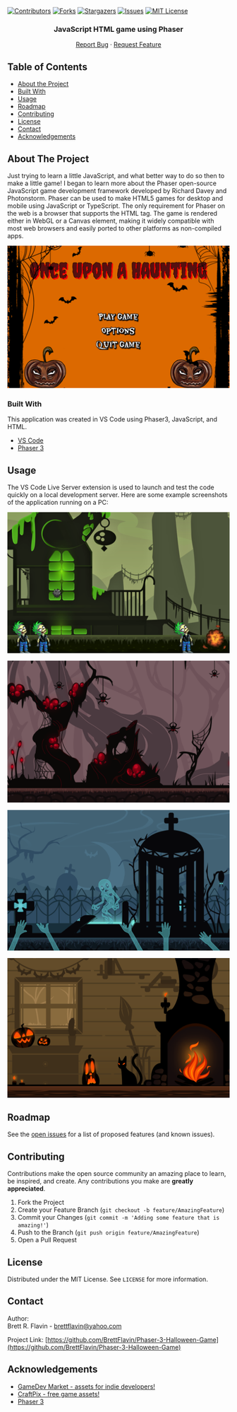 <!--------------------->
<!-- PROJECT SHIELDS -->
<!--------------------->

[![Contributors][contributors-shield]][contributors-url]
[![Forks][forks-shield]][forks-url]
[![Stargazers][stars-shield]][stars-url]
[![Issues][issues-shield]][issues-url]
[![MIT License][license-shield]][license-url]

<!------------------>
<!-- PROJECT LOGO -->
<!------------------>
  <h3 align="center">JavaScript HTML game using Phaser</h3>
  <p align="center">    
    <a href="https://github.com/BrettFlavin/Phaser-3-Halloween-Game/issues">Report Bug</a>
    ·
    <a href="https://github.com/BrettFlavin/Phaser-3-Halloween-Game/issues">Request Feature</a>
  </p>

<!----------------------->
<!-- TABLE OF CONTENTS -->
<!----------------------->

## Table of Contents

- [About the Project](#about-the-project)
- [Built With](#built-with)
- [Usage](#usage)
- [Roadmap](#roadmap)
- [Contributing](#contributing)
- [License](#license)
- [Contact](#contact)
- [Acknowledgements](#acknowledgements)

<!----------------------->
<!-- ABOUT THE PROJECT -->
<!----------------------->

## About The Project

Just trying to learn a little JavaScript, and what better way to do so then to make a little game! I began to learn more about the Phaser open-source JavaScript game development framework developed by Richard Davey and Photonstorm. Phaser can be used to make HTML5 games for desktop and mobile using JavaScript or TypeScript. The only requirement for Phaser on the web is a browser that supports the <canvas> HTML tag. The game is rendered either in WebGL or a Canvas element, making it widely compatible with most web browsers and easily ported to other platforms as non-compiled apps. 
  
![Halloween Game title screenshot](https://github.com/BrettFlavin/Phaser-3-Halloween-Game/blob/master/title_screenshot.PNG)

<!---------------->
<!-- BUILT WITH -->
<!---------------->

### Built With

This application was created in VS Code using Phaser3, JavaScript, and HTML.

- [VS Code](https://code.visualstudio.com/Download)
- [Phaser 3](https://www.phaser.io/phaser3)

<!-------------------->
<!-- USAGE EXAMPLES -->
<!-------------------->

## Usage

The VS Code Live Server extension is used to launch and test the code quickly on a local development server. 
Here are some example screenshots of the application running on a PC:

![Halloween Game screenshot1](https://github.com/BrettFlavin/Phaser-3-Halloween-Game/blob/master/level1_screenshot.png)

![Halloween Game screenshot2](https://github.com/BrettFlavin/Phaser-3-Halloween-Game/blob/master/level2_screenshot.PNG)

![Halloween Game screenshot3](https://github.com/BrettFlavin/Phaser-3-Halloween-Game/blob/master/level3_screenshot.PNG)

![Halloween Game screenshot4](https://github.com/BrettFlavin/Phaser-3-Halloween-Game/blob/master/level4_screenshot.PNG)

<!------------->
<!-- ROADMAP -->
<!------------->

## Roadmap

See the [open issues](https://github.com/BrettFlavin/Phaser-3-Halloween-Game/issues) for a list of proposed features (and known issues).

<!------------------>
<!-- CONTRIBUTING -->
<!------------------>

## Contributing

Contributions make the open source community an amazing place to learn, be inspired, and create. Any contributions you make are **greatly appreciated**.

1. Fork the Project
2. Create your Feature Branch (`git checkout -b feature/AmazingFeature`)
3. Commit your Changes (`git commit -m 'Adding some feature that is amazing!'`)
4. Push to the Branch (`git push origin feature/AmazingFeature`)
5. Open a Pull Request

<!------------->
<!-- LICENSE -->
<!------------->

## License

Distributed under the MIT License. See `LICENSE` for more information.

<!------------->
<!-- CONTACT -->
<!------------->

## Contact

Author:
<br />
Brett R. Flavin - brettflavin@yahoo.com

Project Link: [https://github.com/BrettFlavin/Phaser-3-Halloween-Game](https://github.com/BrettFlavin/Phaser-3-Halloween-Game)

<!---------------------->
<!-- ACKNOWLEDGEMENTS -->
<!---------------------->

## Acknowledgements

- [GameDev Market - assets for indie developers!](https://www.gamedevmarket.net/)
- [CraftPix - free game assets!](https://craftpix.net/)
- [Phaser 3](https://www.phaser.io/phaser3)

<!----------------------------->
<!-- MARKDOWN LINKS & IMAGES -->
<!----------------------------->
<!-- https://www.markdownguide.org/basic-syntax/#reference-style-links -->

[contributors-shield]: https://img.shields.io/github/contributors/BrettFlavin/Phaser-3-Halloween-Game?style=plastic
[contributors-url]: https://github.com/BrettFlavin/Phaser-3-Halloween-Game/graphs/contributors
[forks-shield]: https://img.shields.io/github/forks/BrettFlavin/Phaser-3-Halloween-Game?style=plastic
[forks-url]: https://github.com/BrettFlavin/Phaser-3-Halloween-Game/network/members
[stars-shield]: https://img.shields.io/github/stars/BrettFlavin/Phaser-3-Halloween-Game?style=plastic
[stars-url]: https://github.com/BrettFlavin/Phaser-3-Halloween-Game/stargazers
[issues-shield]: https://img.shields.io/github/issues/BrettFlavin/Phaser-3-Halloween-Game?style=plastic
[issues-url]: https://github.com/BrettFlavin/Phaser-3-Halloween-Game/issues
[license-shield]: https://img.shields.io/github/license/BrettFlavin/Phaser-3-Halloween-Game.svg?style=plastic
[license-url]: https://github.com/BrettFlavin/Phaser-3-Halloween-Game/LICENSE.txt

